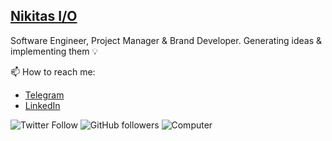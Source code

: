 ## [Nikitas I/O](https://nikitas.io) 
Software Engineer, Project Manager & Brand Developer. Generating ideas & implementing them 💡

📫 How to reach me:
- [Telegram](https://t.me/nikitas_io)
- [LinkedIn](https://www.linkedin.com/in/nikitas-io/)

![Twitter Follow](https://img.shields.io/twitter/follow/nikitas_io?label=Follow&style=social)
![GitHub followers](https://img.shields.io/github/followers/nikitas-io?label=Follow&style=social)
![Computer](https://user-images.githubusercontent.com/22666742/117654012-d9621e00-b19d-11eb-8e3c-c1a03c13acfb.gif)







<!--
**Nikitas-io/Nikitas-io** is a ✨ _special_ ✨ repository because its `README.md` (this file) appears on your GitHub profile.

Here are some ideas to get you started:

- 🔭 I’m currently working on ...
- 🌱 I’m currently learning ...
- 👯 I’m looking to collaborate on ...
- 🤔 I’m looking for help with ...
- 💬 Ask me about ...
- 📫 How to reach me: ...
- 😄 Pronouns: ...
- ⚡ Fun fact: ...
-->
